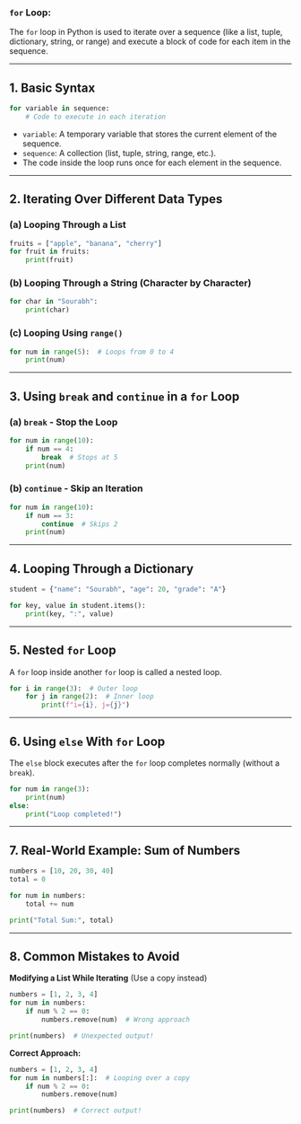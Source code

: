 ### **`for` Loop:**
The `for` loop in Python is used to iterate over a sequence (like a list, tuple, dictionary, string, or range) and execute a block of code for each item in the sequence.

---

## **1. Basic Syntax**
```python
for variable in sequence:
    # Code to execute in each iteration
```

- `variable`: A temporary variable that stores the current element of the sequence.
- `sequence`: A collection (list, tuple, string, range, etc.).
- The code inside the loop runs once for each element in the sequence.

---

## **2. Iterating Over Different Data Types**
### **(a) Looping Through a List**
```python
fruits = ["apple", "banana", "cherry"]
for fruit in fruits:
    print(fruit)
```

### **(b) Looping Through a String (Character by Character)**
```python
for char in "Sourabh":
    print(char)
```

### **(c) Looping Using `range()`**
```python
for num in range(5):  # Loops from 0 to 4
    print(num)
```

---

## **3. Using `break` and `continue` in a `for` Loop**
### **(a) `break` - Stop the Loop**
```python
for num in range(10):
    if num == 4:
        break  # Stops at 5
    print(num)
```

### **(b) `continue` - Skip an Iteration**
```python
for num in range(10):
    if num == 3:
        continue  # Skips 2
    print(num)
```

---

## **4. Looping Through a Dictionary**
```python
student = {"name": "Sourabh", "age": 20, "grade": "A"}

for key, value in student.items():
    print(key, ":", value)
```

---

## **5. Nested `for` Loop**
A `for` loop inside another `for` loop is called a nested loop.

```python
for i in range(3):  # Outer loop
    for j in range(2):  # Inner loop
        print(f"i={i}, j={j}")
```

---

## **6. Using `else` With `for` Loop**
The `else` block executes after the `for` loop completes normally (without a `break`).
```python
for num in range(3):
    print(num)
else:
    print("Loop completed!")
```

---

## **7. Real-World Example: Sum of Numbers**
```python
numbers = [10, 20, 30, 40]
total = 0

for num in numbers:
    total += num

print("Total Sum:", total)
```

---

## **8. Common Mistakes to Avoid**
 **Modifying a List While Iterating** (Use a copy instead)
```python
numbers = [1, 2, 3, 4]
for num in numbers:
    if num % 2 == 0:
        numbers.remove(num)  # Wrong approach

print(numbers)  # Unexpected output!
```
 **Correct Approach:**
```python
numbers = [1, 2, 3, 4]
for num in numbers[:]:  # Looping over a copy
    if num % 2 == 0:
        numbers.remove(num)

print(numbers)  # Correct output!